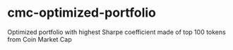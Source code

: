 # cmc-optimized-portfolio
Optimized portfolio with highest Sharpe coefficient made of top 100 tokens from Coin Market Cap
